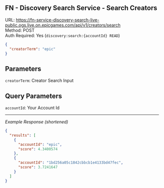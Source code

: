 ## FN - Discovery Search Service - Search Creators

URL: https://fn-service-discovery-search-live-public.ogs.live.on.epicgames.com/api/v1/creators/search \
Method: POST \
Auth Required: Yes (`discovery:search:{accountId} READ`)

```json
{
  "creatorTerm": "epic"
}
```

## Parameters

`creatorTerm`: Creator Search Input

## Query Parameters

`accountId`: Your Account Id

---

_Example Response (shortened)_

```json
{
  "results": [
    {
      "accountId": "epic",
      "score": 4.3400574
    },
    {
      "accountId": "1bd256a05c1842cbbcb1e4133bd47fec",
      "score": 3.7241647
    }
  ]
}
```
